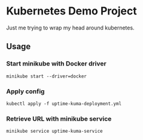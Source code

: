 # Kubernetes Demo Project
Just me trying to wrap my head around kubernetes.

## Usage
### Start minikube with Docker driver
```
minikube start --driver=docker
```
### Apply config
```
kubectl apply -f uptime-kuma-deployment.yml
```
### Retrieve URL with minikube service
```
minikube service uptime-kuma-service
```